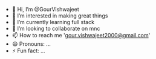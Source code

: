 - 👋 Hi, I’m @GourVishwajeet
- 👀 I’m interested in making great things
- 🌱 I’m currently learning full stack
- 💞️ I’m looking to collaborate on mnc
- 📫 How to reach me 'gour.vishwajeet2000@gmail.com'
- 😄 Pronouns: ...
- ⚡ Fun fact: ...

<!---
GourVishwajeet/GourVishwajeet is a ✨ special ✨ repository because its `README.md` (this file) appears on your GitHub profile.
You can click the Preview link to take a look at your changes.
--->
